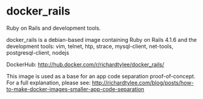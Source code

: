 # docker_rails

Ruby on Rails and development tools.

docker_rails is a debian-based image containing Ruby on Rails 4.1.6 and the development tools: vim, telnet, htp, strace, mysql-client, net-tools, postgresql-client, nodejs

DockerHub: http://hub.docker.com/r/richardtylee/docker_rails/

This image is used as a base for an app code separation proof-of-concept. For a full explanation, please see:
http://richardtylee.com/blog/posts/how-to-make-docker-images-smaller-app-code-separation
